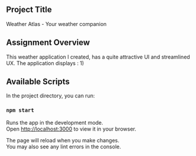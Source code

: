
## Project Title
Weather Atlas - Your weather companion

## Assignment Overview
This weather application I created, has a quite attractive UI and streamlined UX. The application displays :
1) 

## Available Scripts

In the project directory, you can run:

### `npm start`

Runs the app in the development mode.\
Open [http://localhost:3000](http://localhost:3000) to view it in your browser.

The page will reload when you make changes.\
You may also see any lint errors in the console.




